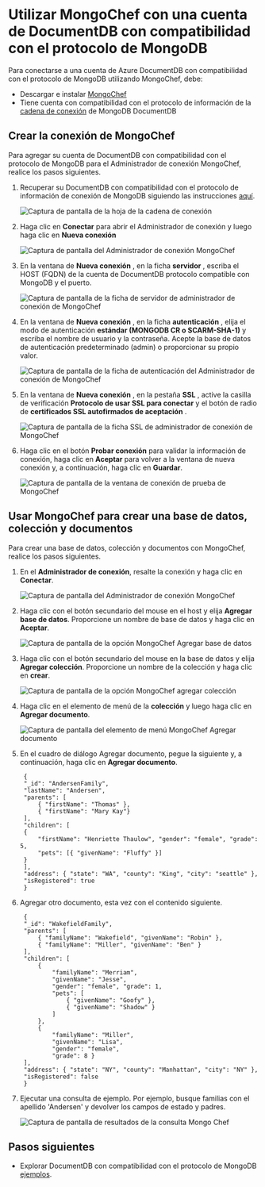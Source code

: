 <properties 
    pageTitle="Utilizar MongoChef con una cuenta de DocumentDB con compatibilidad con el protocolo de MongoDB | Microsoft Azure" 
    description="Obtenga información sobre cómo usar MongoChef con una cuenta de DocumentDB con compatibilidad con el protocolo de MongoDB, ahora disponible para la vista previa." 
    keywords="mongochef"
    services="documentdb" 
    authors="AndrewHoh" 
    manager="jhubbard" 
    editor="" 
    documentationCenter=""/>

<tags 
    ms.service="documentdb" 
    ms.workload="data-services" 
    ms.tgt_pltfrm="na" 
    ms.devlang="na" 
    ms.topic="article" 
    ms.date="08/25/2016" 
    ms.author="anhoh"/>

# <a name="use-mongochef-with-a-documentdb-account-with-protocol-support-for-mongodb"></a>Utilizar MongoChef con una cuenta de DocumentDB con compatibilidad con el protocolo de MongoDB

Para conectarse a una cuenta de Azure DocumentDB con compatibilidad con el protocolo de MongoDB utilizando MongoChef, debe:

- Descargar e instalar [MongoChef](http://3t.io/mongochef)
- Tiene cuenta con compatibilidad con el protocolo de información de la [cadena de conexión](documentdb-connect-mongodb-account.md) de MongoDB DocumentDB

## <a name="create-the-connection-in-mongochef"></a>Crear la conexión de MongoChef  

Para agregar su cuenta de DocumentDB con compatibilidad con el protocolo de MongoDB para el Administrador de conexión MongoChef, realice los pasos siguientes.

1. Recuperar su DocumentDB con compatibilidad con el protocolo de información de conexión de MongoDB siguiendo las instrucciones [aquí](documentdb-connect-mongodb-account.md).

    ![Captura de pantalla de la hoja de la cadena de conexión](./media/documentdb-mongodb-mongochef/ConnectionStringBlade.png)

2. Haga clic en **Conectar** para abrir el Administrador de conexión y luego haga clic en **Nueva conexión**

    ![Captura de pantalla del Administrador de conexión MongoChef](./media/documentdb-mongodb-mongochef/ConnectionManager.png)
    
2. En la ventana de **Nueva conexión** , en la ficha **servidor** , escriba el HOST (FQDN) de la cuenta de DocumentDB protocolo compatible con MongoDB y el puerto.
    
    ![Captura de pantalla de la ficha de servidor de administrador de conexión de MongoChef](./media/documentdb-mongodb-mongochef/ConnectionManagerServerTab.png)

3. En la ventana de **Nueva conexión** , en la ficha **autenticación** , elija el modo de autenticación **estándar (MONGODB CR o SCARM-SHA-1)** y escriba el nombre de usuario y la contraseña.  Acepte la base de datos de autenticación predeterminado (admin) o proporcionar su propio valor.

    ![Captura de pantalla de la ficha de autenticación del Administrador de conexión de MongoChef](./media/documentdb-mongodb-mongochef/ConnectionManagerAuthenticationTab.png)

4. En la ventana de **Nueva conexión** , en la pestaña **SSL** , active la casilla de verificación **Protocolo de usar SSL para conectar** y el botón de radio de **certificados SSL autofirmados de aceptación** .

    ![Captura de pantalla de la ficha SSL de administrador de conexión de MongoChef](./media/documentdb-mongodb-mongochef/ConnectionManagerSSLTab.png)

5. Haga clic en el botón **Probar conexión** para validar la información de conexión, haga clic en **Aceptar** para volver a la ventana de nueva conexión y, a continuación, haga clic en **Guardar**.

    ![Captura de pantalla de la ventana de conexión de prueba de MongoChef](./media/documentdb-mongodb-mongochef/TestConnectionResults.png)

## <a name="use-mongochef-to-create-a-database-collection-and-documents"></a>Usar MongoChef para crear una base de datos, colección y documentos  

Para crear una base de datos, colección y documentos con MongoChef, realice los pasos siguientes.

1. En el **Administrador de conexión**, resalte la conexión y haga clic en **Conectar**.

    ![Captura de pantalla del Administrador de conexión MongoChef](./media/documentdb-mongodb-mongochef/ConnectToAccount.png)

2. Haga clic con el botón secundario del mouse en el host y elija **Agregar base de datos**.  Proporcione un nombre de base de datos y haga clic en **Aceptar**.
    
    ![Captura de pantalla de la opción MongoChef Agregar base de datos](./media/documentdb-mongodb-mongochef/AddDatabase1.png)

3. Haga clic con el botón secundario del mouse en la base de datos y elija **Agregar colección**.  Proporcione un nombre de la colección y haga clic en **crear**.

    ![Captura de pantalla de la opción MongoChef agregar colección](./media/documentdb-mongodb-mongochef/AddCollection.png)

4. Haga clic en el elemento de menú de la **colección** y luego haga clic en **Agregar documento**.

    ![Captura de pantalla del elemento de menú MongoChef Agregar documento](./media/documentdb-mongodb-mongochef/AddDocument1.png)

5. En el cuadro de diálogo Agregar documento, pegue la siguiente y, a continuación, haga clic en **Agregar documento**.

        {
        "_id": "AndersenFamily",
        "lastName": "Andersen",
        "parents": [
            { "firstName": "Thomas" },
            { "firstName": "Mary Kay"}
        ],
        "children": [
        {
            "firstName": "Henriette Thaulow", "gender": "female", "grade": 5,
            "pets": [{ "givenName": "Fluffy" }]
        }
        ],
        "address": { "state": "WA", "county": "King", "city": "seattle" },
        "isRegistered": true
        }

    
6. Agregar otro documento, esta vez con el contenido siguiente.

        {
        "_id": "WakefieldFamily",
        "parents": [
            { "familyName": "Wakefield", "givenName": "Robin" },
            { "familyName": "Miller", "givenName": "Ben" }
        ],
        "children": [
            {
                "familyName": "Merriam", 
                "givenName": "Jesse", 
                "gender": "female", "grade": 1,
                "pets": [
                    { "givenName": "Goofy" },
                    { "givenName": "Shadow" }
                ]
            },
            { 
                "familyName": "Miller", 
                "givenName": "Lisa", 
                "gender": "female", 
                "grade": 8 }
        ],
        "address": { "state": "NY", "county": "Manhattan", "city": "NY" },
        "isRegistered": false
        }

7. Ejecutar una consulta de ejemplo. Por ejemplo, busque familias con el apellido 'Andersen' y devolver los campos de estado y padres.

    ![Captura de pantalla de resultados de la consulta Mongo Chef](./media/documentdb-mongodb-mongochef/QueryDocument1.png)
    

## <a name="next-steps"></a>Pasos siguientes

- Explorar DocumentDB con compatibilidad con el protocolo de MongoDB [ejemplos](documentdb-mongodb-samples.md).

 
